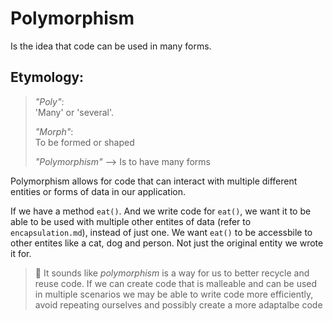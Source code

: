 # Polymorphism

Is the idea that code can be used in many forms.

## Etymology:
> *"Poly"*: <br>
> 'Many' or 'several'.
>
> *"Morph"*: <br>
> To be formed or shaped
>
> *"Polymorphism"* --> Is to have many forms

Polymorphism allows for code that can interact with multiple different entities or forms of data in our application.

If we have a method `eat()`. And we write code for `eat()`, we want it to be able to be used with multiple other entites of data (refer to `encapsulation.md`), instead of just one. We want `eat()` to be accessbile to other entites like a cat, dog and person. Not just the original entity we wrote it for.

> 🧠 It sounds like *polymorphism* is a way for us to better recycle and reuse code. If we can create code that is malleable and can be used in multiple scenarios we may be able to write code more efficiently, avoid repeating ourselves and possibly create a more adaptalbe code
